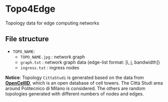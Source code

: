 # Topo4Edge
Topology data for edge computing networks

## File structure
- `TOPO_NAME`:
    - `TOPO_NAME.jpg` : network graph
    - `graph.txt`     : network graph data (edge-list format: [i, j, bandwidth])
    - `ingress.txt`   : ingress nodes

**Notice**:
Topology `CittaStudi` is generated based on the data from [**OpenCellID**](https://www.opencellid.org/), which is an open database of cell towers. The Città Studi area around Politecnico di Milano is considered. The others are random topologies generated with different numbers of nodes and edges.
